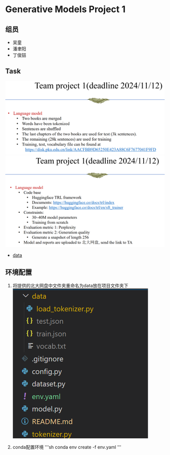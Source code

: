 # Generative Models Project 1

## 组员
- 吴童
- 潘聿阳
- 丁俊喆

## Task
![alt text](imgs/task1.png)
![alt text](imgs/task2.png)
- [data](https://disk.pku.edu.cn/anyshare/zh-cn/link/AACFBB9D65250E423A88C6F7677041F9FD?_tb=none&expires_at=2025-01-25T20%3A04%3A19%2B08%3A00&item_type=folder&password_required=false&title=Generative%20Model%20Homework&type=anonymous)

## 环境配置
1. 将提供的北大网盘中文件夹重命名为data放在项目文件夹下
![alt text](imgs/image.png)

2. conda配置环境
'''sh
conda env create -f env.yaml
'''

